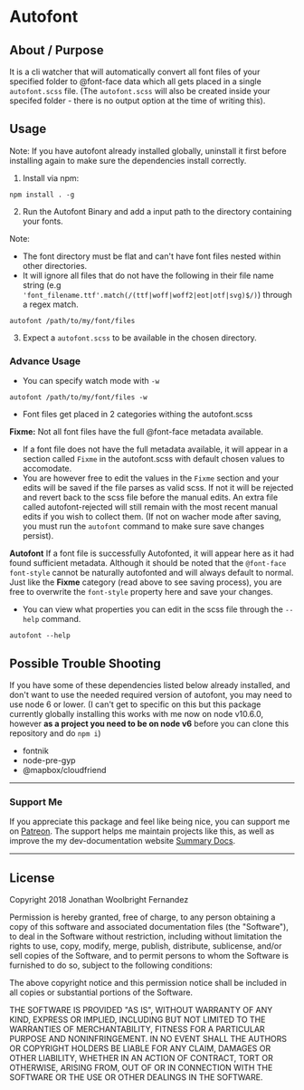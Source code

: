 # Autofont

## About / Purpose

It is a cli watcher that will automatically convert all font files of your specified folder to @font-face data which all gets placed in a single `autofont.scss` file. (The `autofont.scss` will also be created inside your specifed folder - there is no output option at the time of writing this).

## Usage

Note: If you have autofont already installed globally, uninstall it first before installing again to make sure the dependencies install correctly.

1. Install via npm:


```
npm install . -g
```

2. Run the Autofont Binary and add a input path to the directory containing your fonts. 

Note: 
- The font directory must be flat and can't have font files nested within other directories.
- It will ignore all files that do not have the following in their file name string (e.g `'font_filename.ttf'.match(/(ttf|woff|woff2|eot|otf|svg)$/)`) through a regex match.

```
autofont /path/to/my/font/files
```

3. Expect a `autofont.scss` to be available in the chosen directory.

### Advance Usage
- You can specify watch mode with `-w`
```
autofont /path/to/my/font/files -w
```

- Font files get placed in 2 categories withing the autofont.scss

**Fixme:** Not all font files have the full @font-face metadata available.
- If a font file does not have the full metadata available, it will appear in a section called `Fixme` in the autofont.scss with default chosen values to accomodate.
- You are however free to edit the values in the `Fixme` section and your edits will be saved if the file parses as valid scss. If not it will be rejected and revert back to the scss file before the manual edits. An extra file called autofont-rejected will still remain with the most recent manual edits if you wish to collect them. (If not on wacher mode after saving, you must run the `autofont` command to make sure save changes persist).

**Autofont** If a font file is successfully Autofonted, it will appear here as it had found sufficient metadata. Although it should be noted that the `@font-face` `font-style` cannot be naturally autofonted and will always default to normal. Just like the **Fixme** category (read above to see saving process), you are free to overwrite the `font-style` property here and save your changes.

- You can view what properties you can edit in the scss file through the `--help` command.

```
autofont --help
```

## Possible Trouble Shooting
If you have some of these dependencies listed below already installed, and don't want to use the needed required version of autofont, you may need to use node 6 or lower. (I can't get to specific on this but this package currently globally installing this works with me now on node v10.6.0, however **as a project you need to be on node v6** before you can clone this repository and do `npm i`)

- fontnik
- node-pre-gyp
- @mapbox/cloudfriend

---

### Support Me

If you appreciate this package and feel like being nice, you can support me on [Patreon](https://www.patreon.com/bePatron?c=1376218&rid=2627828). The support helps me maintain projects like this, as well as improve the my dev-documentation website [Summary Docs](https://www.summarydocs.com).

---


## License

Copyright 2018 Jonathan Woolbright Fernandez

Permission is hereby granted, free of charge, to any person obtaining a copy of this software and associated documentation files (the "Software"), to deal in the Software without restriction, including without limitation the rights to use, copy, modify, merge, publish, distribute, sublicense, and/or sell copies of the Software, and to permit persons to whom the Software is furnished to do so, subject to the following conditions:

The above copyright notice and this permission notice shall be included in all copies or substantial portions of the Software.

THE SOFTWARE IS PROVIDED "AS IS", WITHOUT WARRANTY OF ANY KIND, EXPRESS OR IMPLIED, INCLUDING BUT NOT LIMITED TO THE WARRANTIES OF MERCHANTABILITY, FITNESS FOR A PARTICULAR PURPOSE AND NONINFRINGEMENT. IN NO EVENT SHALL THE AUTHORS OR COPYRIGHT HOLDERS BE LIABLE FOR ANY CLAIM, DAMAGES OR OTHER LIABILITY, WHETHER IN AN ACTION OF CONTRACT, TORT OR OTHERWISE, ARISING FROM, OUT OF OR IN CONNECTION WITH THE SOFTWARE OR THE USE OR OTHER DEALINGS IN THE SOFTWARE.




